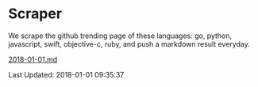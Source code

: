 # Scraper

We scrape the github trending page of these languages: go, python, javascript, swift, objective-c, ruby, and push a markdown result everyday.

[2018-01-01.md](https://github.com/henson/Scraper/blob/master/2018-01-01.md)

Last Updated: 2018-01-01 09:35:37